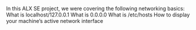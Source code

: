 In this ALX SE project, we were covering the following networking basics:
What is localhost/127.0.0.1
What is 0.0.0.0
What is /etc/hosts
How to display your machine’s active network interface
